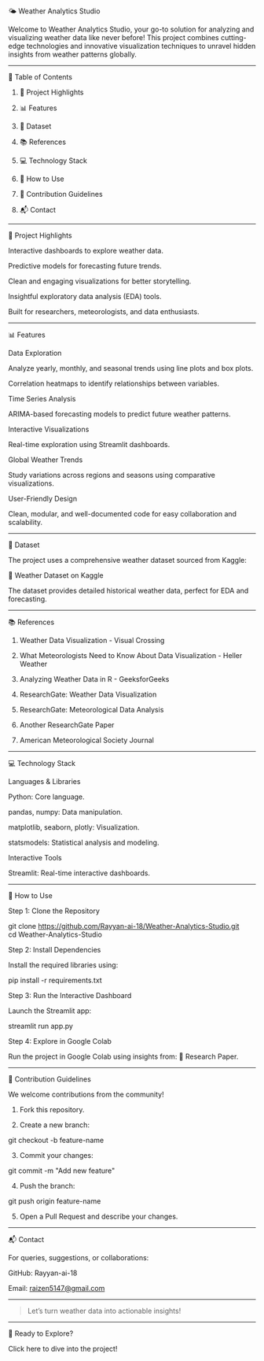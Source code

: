 🌤 Weather Analytics Studio

Welcome to Weather Analytics Studio, your go-to solution for analyzing and visualizing weather data like never before! This project combines cutting-edge technologies and innovative visualization techniques to unravel hidden insights from weather patterns globally.


---

📖 Table of Contents

1. 🌟 Project Highlights


2. 📊 Features


3. 📂 Dataset


4. 📚 References


5. 💻 Technology Stack


6. 🚀 How to Use


7. 🤝 Contribution Guidelines


8. 📬 Contact




---

🌟 Project Highlights

Interactive dashboards to explore weather data.

Predictive models for forecasting future trends.

Clean and engaging visualizations for better storytelling.

Insightful exploratory data analysis (EDA) tools.

Built for researchers, meteorologists, and data enthusiasts.



---

📊 Features

Data Exploration

Analyze yearly, monthly, and seasonal trends using line plots and box plots.

Correlation heatmaps to identify relationships between variables.


Time Series Analysis

ARIMA-based forecasting models to predict future weather patterns.


Interactive Visualizations

Real-time exploration using Streamlit dashboards.


Global Weather Trends

Study variations across regions and seasons using comparative visualizations.


User-Friendly Design

Clean, modular, and well-documented code for easy collaboration and scalability.




---

📂 Dataset

The project uses a comprehensive weather dataset sourced from Kaggle:

📁 Weather Dataset on Kaggle


The dataset provides detailed historical weather data, perfect for EDA and forecasting.


---

📚 References

1. Weather Data Visualization - Visual Crossing


2. What Meteorologists Need to Know About Data Visualization - Heller Weather


3. Analyzing Weather Data in R - GeeksforGeeks


4. ResearchGate: Weather Data Visualization


5. ResearchGate: Meteorological Data Analysis


6. Another ResearchGate Paper


7. American Meteorological Society Journal




---

💻 Technology Stack

Languages & Libraries

Python: Core language.

pandas, numpy: Data manipulation.

matplotlib, seaborn, plotly: Visualization.

statsmodels: Statistical analysis and modeling.


Interactive Tools

Streamlit: Real-time interactive dashboards.




---

🚀 How to Use

Step 1: Clone the Repository

git clone https://github.com/Rayyan-ai-18/Weather-Analytics-Studio.git  
cd Weather-Analytics-Studio

Step 2: Install Dependencies

Install the required libraries using:

pip install -r requirements.txt

Step 3: Run the Interactive Dashboard

Launch the Streamlit app:

streamlit run app.py

Step 4: Explore in Google Colab

Run the project in Google Colab using insights from:
📄 Research Paper.


---

🤝 Contribution Guidelines

We welcome contributions from the community!

1. Fork this repository.


2. Create a new branch:

git checkout -b feature-name


3. Commit your changes:

git commit -m "Add new feature"


4. Push the branch:

git push origin feature-name


5. Open a Pull Request and describe your changes.




---

📬 Contact

For queries, suggestions, or collaborations:

GitHub: Rayyan-ai-18

Email: raizen5147@gmail.com



---

> Let’s turn weather data into actionable insights!




---

🎨 Ready to Explore?

Click here to dive into the project!
